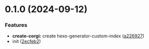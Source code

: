 # 0.1.0 (2024-09-12)


### Features

* **create-corgi:** create hexo-generator-custom-index ([a226927](https://github.com/tardis-ksh/hexo-generator-custom-index/commit/a22692773d02e8741ac89e8b5c3b35923fdd3a5d))
* init ([2ecfeb2](https://github.com/tardis-ksh/hexo-generator-custom-index/commit/2ecfeb2800ca28d298d1cf2cae24e7647275ccf4))



